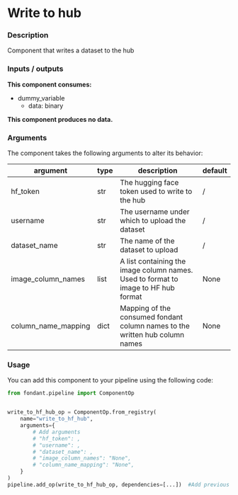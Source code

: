 # Write to hub

### Description
Component that writes a dataset to the hub

### Inputs / outputs

**This component consumes:**

- dummy_variable
    - data: binary

**This component produces no data.**

### Arguments

The component takes the following arguments to alter its behavior:

| argument | type | description | default |
| -------- | ---- | ----------- | ------- |
| hf_token | str | The hugging face token used to write to the hub | / |
| username | str | The username under which to upload the dataset | / |
| dataset_name | str | The name of the dataset to upload | / |
| image_column_names | list | A list containing the image column names. Used to format to image to HF hub format | None |
| column_name_mapping | dict | Mapping of the consumed fondant column names to the written hub column names | None |

### Usage

You can add this component to your pipeline using the following code:

```python
from fondant.pipeline import ComponentOp


write_to_hf_hub_op = ComponentOp.from_registry(
    name="write_to_hf_hub",
    arguments={
        # Add arguments
        # "hf_token": ,
        # "username": ,
        # "dataset_name": ,
        # "image_column_names": "None",
        # "column_name_mapping": "None",
    }
)
pipeline.add_op(write_to_hf_hub_op, dependencies=[...])  #Add previous component as dependency
```

